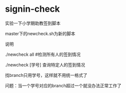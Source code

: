 # signin-check
实验一下小学期助教签到脚本

master下的newcheck.sh为新的脚本

说明

./newcheck all #检测所有人的签到情况

./newcheck [学号] 查询特定人的签到情况

找branch只用学号，这样就不用统一格式了

问题：当一个学号对应的branch超过一个就没办法正常工作了
